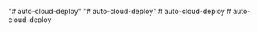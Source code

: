 "# auto-cloud-deploy" 
"# auto-cloud-deploy" 
#   a u t o - c l o u d - d e p l o y  
 #   a u t o - c l o u d - d e p l o y  
 